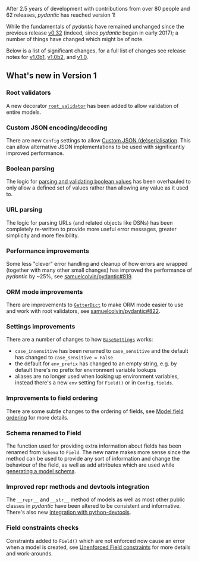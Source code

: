 After 2.5 years of development with contributions from over 80 people and 62 releases, *pydantic* has reached
version 1!

While the fundamentals of *pydantic* have remained unchanged since the previous release 
[v0.32](changelog.md#v0322-2019-08-17) (indeed, since *pydantic* began in early 2017); 
a number of things have changed which might be of note.

Below is a list of significant changes, for a full list of changes see release notes for 
[v1.0b1](changelog.md#v10b1-2019-10-01), [v1.0b2](changelog.md#v10b2-2019-10-07), and [v1.0](changelog.md).

## What's new in Version 1

### Root validators

A new decorator [`root_validator`](usage/validators.md#root-validators) has been added to allow validation of entire
models.

### Custom JSON encoding/decoding

There are new `Config` settings to allow 
[Custom JSON (de)serialisation](usage/exporting_models.md#custom-json-deserialisation). This can allow alternative
JSON implementations to be used with significantly improved performance.

### Boolean parsing

The logic for [parsing and validating boolean values](usage/types.md#booleans) has been overhauled to only allow
a defined set of values rather than allowing any value as it used to. 

### URL parsing

The logic for parsing URLs (and related objects like DSNs) has been completely re-written to provide more useful
error messages, greater simplicity and more flexibility.

### Performance improvements

Some less "clever" error handling and cleanup of how errors are wrapped (together with many other small changes)
has improved the performance of *pydantic* by ~25%, see 
[samuelcolvin/pydantic#819](https://github.com/samuelcolvin/pydantic/pull/819).

### ORM mode improvements

There are improvements to [`GetterDict`](usage/models.md#orm-mode-aka-arbitrary-class-instances) to make ORM mode
easier to use and work with root validators, see 
[samuelcolvin/pydantic#822](https://github.com/samuelcolvin/pydantic/pull/822).

### Settings improvements

There are a number of changes to how [`BaseSettings`](usage/settings.md) works:

* `case_insensitive` has been renamed to `case_sensitive` and the default has changed to `case_sensitive = False`
* the default for `env_prefix` has changed to an empty string, e.g. by default there's no prefix for environment
  variable lookups
* aliases are no longer used when looking up environment variables, instead there's a new `env` setting for `Field()` or 
  in `Config.fields`.

### Improvements to field ordering

There are some subtle changes to the ordering of fields, see [Model field ordering](usage/models.md#field-ordering)
for more details.

### Schema renamed to Field

The function used for providing extra information about fields has been renamed from `Schema` to `Field`. The
new name makes more sense since the method can be used to provide any sort of information and change the behaviour
of the field, as well as add attributes which are used while [generating a model schema](usage/schema.md).

### Improved repr methods and devtools integration 

The `__repr__` and `__str__` method of models as well as most other public classes in *pydantic* have been altered
to be consistent and informative. There's also new [integration with python-devtools](usage/devtools.md).

### Field constraints checks

Constraints added to `Field()` which are not enforced now cause an error when a model is created, see
[Unenforced Field constraints](usage/schema.md#unenforced-field-constraints) for more details and work-arounds.
